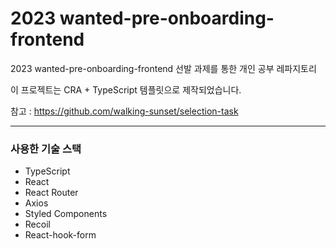 # 2023 wanted-pre-onboarding-frontend

2023 wanted-pre-onboarding-frontend 선발 과제를 통한 개인 공부 레파지토리

이 프로젝트는 CRA + TypeScript 템플릿으로 제작되었습니다.

참고 : https://github.com/walking-sunset/selection-task

---

### 사용한 기술 스택
- TypeScript
- React
- React Router
- Axios
- Styled Components
- Recoil
- React-hook-form
